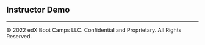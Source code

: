 ## Instructor Demo

---

© 2022 edX Boot Camps LLC. Confidential and Proprietary. All Rights Reserved.